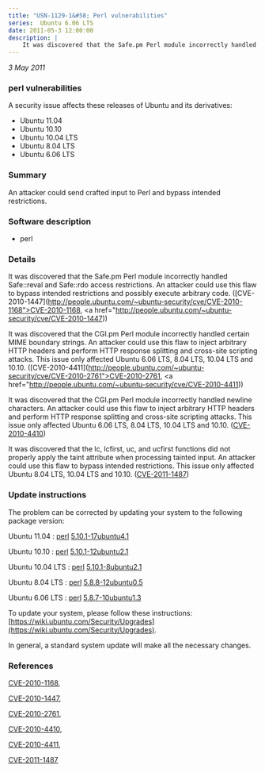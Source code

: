 ```yaml
---
title: "USN-1129-1&#58; Perl vulnerabilities"
series:  Ubuntu 6.06 LTS
date: 2011-05-3 12:00:00
description: |
    It was discovered that the Safe.pm Perl module incorrectly handled Safe::reval and Safe::rdo access restrictions. An attacker could use this flaw to bypass intended restrictions and possibly execute arbitrary code. ([CVE-2010-1447](http://people.ubuntu.com/~ubuntu-security/cve/CVE-2010-1168">CVE-2010-1168</a>, <a href="http://people.ubuntu.com/~ubuntu-security/cve/CVE-2010-1447))
--- 
```

 
 

*3 May 2011*

### perl vulnerabilities

A security issue affects these releases of Ubuntu and its derivatives:

* Ubuntu 11.04
* Ubuntu 10.10
* Ubuntu 10.04 LTS
* Ubuntu 8.04 LTS
* Ubuntu 6.06 LTS

### Summary

An attacker could send crafted input to Perl and bypass intended restrictions.

### Software description

* perl 

### Details

It was discovered that the Safe.pm Perl module incorrectly handled Safe::reval and Safe::rdo access restrictions. An attacker could use this flaw to bypass intended restrictions and possibly execute arbitrary code. ([CVE-2010-1447](http://people.ubuntu.com/~ubuntu-security/cve/CVE-2010-1168">CVE-2010-1168</a>, <a href="http://people.ubuntu.com/~ubuntu-security/cve/CVE-2010-1447))

It was discovered that the CGI.pm Perl module incorrectly handled certain MIME boundary strings. An attacker could use this flaw to inject arbitrary HTTP headers and perform HTTP response splitting and cross-site scripting attacks. This issue only affected Ubuntu 6.06 LTS, 8.04 LTS, 10.04 LTS and 10.10. ([CVE-2010-4411](http://people.ubuntu.com/~ubuntu-security/cve/CVE-2010-2761">CVE-2010-2761</a>, <a href="http://people.ubuntu.com/~ubuntu-security/cve/CVE-2010-4411))

It was discovered that the CGI.pm Perl module incorrectly handled newline characters. An attacker could use this flaw to inject arbitrary HTTP headers and perform HTTP response splitting and cross-site scripting attacks. This issue only affected Ubuntu 6.06 LTS, 8.04 LTS, 10.04 LTS and 10.10. ([CVE-2010-4410](http://people.ubuntu.com/~ubuntu-security/cve/CVE-2010-4410))

It was discovered that the lc, lcfirst, uc, and ucfirst functions did not properly apply the taint attribute when processing tainted input. An attacker could use this flaw to bypass intended restrictions. This issue only affected Ubuntu 8.04 LTS, 10.04 LTS and 10.10. ([CVE-2011-1487](http://people.ubuntu.com/~ubuntu-security/cve/CVE-2011-1487)) 

### Update instructions

The problem can be corrected by updating your system to the following package version:

Ubuntu 11.04
 : [perl](https://launchpad.net/ubuntu/+source/perl) <span> [5.10.1-17ubuntu4.1](https://launchpad.net/ubuntu/+source/perl/5.10.1-17ubuntu4.1) </span> 

Ubuntu 10.10
 : [perl](https://launchpad.net/ubuntu/+source/perl) <span> [5.10.1-12ubuntu2.1](https://launchpad.net/ubuntu/+source/perl/5.10.1-12ubuntu2.1) </span> 

Ubuntu 10.04 LTS
 : [perl](https://launchpad.net/ubuntu/+source/perl) <span> [5.10.1-8ubuntu2.1](https://launchpad.net/ubuntu/+source/perl/5.10.1-8ubuntu2.1) </span> 

Ubuntu 8.04 LTS
 : [perl](https://launchpad.net/ubuntu/+source/perl) <span> [5.8.8-12ubuntu0.5](https://launchpad.net/ubuntu/+source/perl/5.8.8-12ubuntu0.5) </span> 

Ubuntu 6.06 LTS
 : [perl](https://launchpad.net/ubuntu/+source/perl) <span> [5.8.7-10ubuntu1.3](https://launchpad.net/ubuntu/+source/perl/5.8.7-10ubuntu1.3) </span> 

To update your system, please follow these instructions: [https://wiki.ubuntu.com/Security/Upgrades](https://wiki.ubuntu.com/Security/Upgrades).

In general, a standard system update will make all the necessary changes. 

### References

 
 [CVE-2010-1168](http://people.ubuntu.com/~ubuntu-security/cve/CVE-2010-1168), 

 [CVE-2010-1447](http://people.ubuntu.com/~ubuntu-security/cve/CVE-2010-1447), 

 [CVE-2010-2761](http://people.ubuntu.com/~ubuntu-security/cve/CVE-2010-2761), 

 [CVE-2010-4410](http://people.ubuntu.com/~ubuntu-security/cve/CVE-2010-4410), 

 [CVE-2010-4411](http://people.ubuntu.com/~ubuntu-security/cve/CVE-2010-4411), 

 [CVE-2011-1487](http://people.ubuntu.com/~ubuntu-security/cve/CVE-2011-1487)
 

